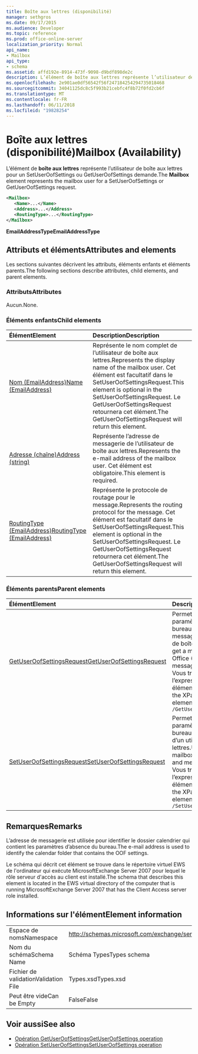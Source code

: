 ```yaml
---
title: Boîte aux lettres (disponibilité)
manager: sethgros
ms.date: 09/17/2015
ms.audience: Developer
ms.topic: reference
ms.prod: office-online-server
localization_priority: Normal
api_name:
- Mailbox
api_type:
- schema
ms.assetid: affd192e-8914-473f-9098-d9bdf898de2c
description: L’élément de boîte aux lettres représente l’utilisateur de boîte aux lettres pour un SetUserOofSettings ou GetUserOofSettings demande.
ms.openlocfilehash: 2e901ae0df56542f56f247184254294735018468
ms.sourcegitcommit: 34041125dc8c5f993b21cebfc4f8b72f0fd2cb6f
ms.translationtype: MT
ms.contentlocale: fr-FR
ms.lasthandoff: 06/11/2018
ms.locfileid: "19828254"
---
```

# <a name="mailbox-availability"></a><span data-ttu-id="cea02-103">Boîte aux lettres (disponibilité)</span><span class="sxs-lookup"><span data-stu-id="cea02-103">Mailbox (Availability)</span></span>

<span data-ttu-id="cea02-104">L’élément de **boîte aux lettres** représente l’utilisateur de boîte aux lettres pour un SetUserOofSettings ou GetUserOofSettings demande.</span><span class="sxs-lookup"><span data-stu-id="cea02-104">The **Mailbox** element represents the mailbox user for a SetUserOofSettings or GetUserOofSettings request.</span></span> 
  
```xml
<Mailbox>
   <Name>...</Name>
   <Address>...</Address>
   <RoutingType>...</RoutingType>
</Mailbox>
```

<span data-ttu-id="cea02-105">**EmailAddressType**</span><span class="sxs-lookup"><span data-stu-id="cea02-105">**EmailAddressType**</span></span>

## <a name="attributes-and-elements"></a><span data-ttu-id="cea02-106">Attributs et éléments</span><span class="sxs-lookup"><span data-stu-id="cea02-106">Attributes and elements</span></span>

<span data-ttu-id="cea02-107">Les sections suivantes décrivent les attributs, éléments enfants et éléments parents.</span><span class="sxs-lookup"><span data-stu-id="cea02-107">The following sections describe attributes, child elements, and parent elements.</span></span>
  
### <a name="attributes"></a><span data-ttu-id="cea02-108">Attributs</span><span class="sxs-lookup"><span data-stu-id="cea02-108">Attributes</span></span>

<span data-ttu-id="cea02-109">Aucun.</span><span class="sxs-lookup"><span data-stu-id="cea02-109">None.</span></span>
  
### <a name="child-elements"></a><span data-ttu-id="cea02-110">Éléments enfants</span><span class="sxs-lookup"><span data-stu-id="cea02-110">Child elements</span></span>

|<span data-ttu-id="cea02-111">**Élément**</span><span class="sxs-lookup"><span data-stu-id="cea02-111">**Element**</span></span>|<span data-ttu-id="cea02-112">**Description**</span><span class="sxs-lookup"><span data-stu-id="cea02-112">**Description**</span></span>|
|:-----|:-----|
|[<span data-ttu-id="cea02-113">Nom (EmailAddress)</span><span class="sxs-lookup"><span data-stu-id="cea02-113">Name (EmailAddress)</span></span>](name-emailaddress.md) <br/> |<span data-ttu-id="cea02-114">Représente le nom complet de l’utilisateur de boîte aux lettres.</span><span class="sxs-lookup"><span data-stu-id="cea02-114">Represents the display name of the mailbox user.</span></span> <span data-ttu-id="cea02-115">Cet élément est facultatif dans le SetUserOofSettingsRequest.</span><span class="sxs-lookup"><span data-stu-id="cea02-115">This element is optional in the SetUserOofSettingsRequest.</span></span> <span data-ttu-id="cea02-116">Le GetUserOofSettingsRequest retournera cet élément.</span><span class="sxs-lookup"><span data-stu-id="cea02-116">The GetUserOofSettingsRequest will return this element.</span></span>  <br/> |
|[<span data-ttu-id="cea02-117">Adresse (chaîne)</span><span class="sxs-lookup"><span data-stu-id="cea02-117">Address (string)</span></span>](address-string.md) <br/> |<span data-ttu-id="cea02-118">Représente l’adresse de messagerie de l’utilisateur de boîte aux lettres.</span><span class="sxs-lookup"><span data-stu-id="cea02-118">Represents the e-mail address of the mailbox user.</span></span> <span data-ttu-id="cea02-119">Cet élément est obligatoire.</span><span class="sxs-lookup"><span data-stu-id="cea02-119">This element is required.</span></span>  <br/> |
|[<span data-ttu-id="cea02-120">RoutingType (EmailAddress)</span><span class="sxs-lookup"><span data-stu-id="cea02-120">RoutingType (EmailAddress)</span></span>](routingtype-emailaddress.md) <br/> |<span data-ttu-id="cea02-121">Représente le protocole de routage pour le message.</span><span class="sxs-lookup"><span data-stu-id="cea02-121">Represents the routing protocol for the message.</span></span> <span data-ttu-id="cea02-122">Cet élément est facultatif dans le SetUserOofSettingsRequest.</span><span class="sxs-lookup"><span data-stu-id="cea02-122">This element is optional in the SetUserOofSettingsRequest.</span></span> <span data-ttu-id="cea02-123">Le GetUserOofSettingsRequest retournera cet élément.</span><span class="sxs-lookup"><span data-stu-id="cea02-123">The GetUserOofSettingsRequest will return this element.</span></span>  <br/> |
   
### <a name="parent-elements"></a><span data-ttu-id="cea02-124">Éléments parents</span><span class="sxs-lookup"><span data-stu-id="cea02-124">Parent elements</span></span>

|<span data-ttu-id="cea02-125">**Élément**</span><span class="sxs-lookup"><span data-stu-id="cea02-125">**Element**</span></span>|<span data-ttu-id="cea02-126">**Description**</span><span class="sxs-lookup"><span data-stu-id="cea02-126">**Description**</span></span>|
|:-----|:-----|
|[<span data-ttu-id="cea02-127">GetUserOofSettingsRequest</span><span class="sxs-lookup"><span data-stu-id="cea02-127">GetUserOofSettingsRequest</span></span>](getuseroofsettingsrequest.md) <br/> |<span data-ttu-id="cea02-128">Permet d’obtenir les paramètres d’absence du bureau (OOF) et les messages d’un utilisateur de boîte aux lettres.</span><span class="sxs-lookup"><span data-stu-id="cea02-128">Used to get a mailbox user's Out of Office (OOF) settings and messages.</span></span>  <br/> <span data-ttu-id="cea02-129">Vous trouverez ci-dessous l’expression XPath pour cet élément :</span><span class="sxs-lookup"><span data-stu-id="cea02-129">The following is the XPath expression to this element:</span></span>  <br/>  `/GetUserOofSettingsRequest` <br/> |
|[<span data-ttu-id="cea02-130">SetUserOofSettingsRequest</span><span class="sxs-lookup"><span data-stu-id="cea02-130">SetUserOofSettingsRequest</span></span>](setuseroofsettingsrequest.md) <br/> |<span data-ttu-id="cea02-131">Permet de définir les paramètres d’absence du bureau et des messages d’un utilisateur de boîte aux lettres.</span><span class="sxs-lookup"><span data-stu-id="cea02-131">Used to set a mailbox user's OOF settings and messages.</span></span>  <br/> <span data-ttu-id="cea02-132">Vous trouverez ci-dessous l’expression XPath pour cet élément :</span><span class="sxs-lookup"><span data-stu-id="cea02-132">The following is the XPath expression to this element:</span></span>  <br/>  `/SetUserOofSettingsRequest` <br/> |
   
## <a name="remarks"></a><span data-ttu-id="cea02-133">Remarques</span><span class="sxs-lookup"><span data-stu-id="cea02-133">Remarks</span></span>

<span data-ttu-id="cea02-134">L’adresse de messagerie est utilisée pour identifier le dossier calendrier qui contient les paramètres d’absence du bureau.</span><span class="sxs-lookup"><span data-stu-id="cea02-134">The e-mail address is used to identify the calendar folder that contains the OOF settings.</span></span> 
  
<span data-ttu-id="cea02-135">Le schéma qui décrit cet élément se trouve dans le répertoire virtuel EWS de l'ordinateur qui exécute MicrosoftExchange Server 2007 pour lequel le rôle serveur d'accès au client est installé.</span><span class="sxs-lookup"><span data-stu-id="cea02-135">The schema that describes this element is located in the EWS virtual directory of the computer that is running MicrosoftExchange Server 2007 that has the Client Access server role installed.</span></span>
  
## <a name="element-information"></a><span data-ttu-id="cea02-136">Informations sur l'élément</span><span class="sxs-lookup"><span data-stu-id="cea02-136">Element information</span></span>

|||
|:-----|:-----|
|<span data-ttu-id="cea02-137">Espace de noms</span><span class="sxs-lookup"><span data-stu-id="cea02-137">Namespace</span></span>  <br/> |http://schemas.microsoft.com/exchange/services/2006/types  <br/> |
|<span data-ttu-id="cea02-138">Nom du schéma</span><span class="sxs-lookup"><span data-stu-id="cea02-138">Schema Name</span></span>  <br/> |<span data-ttu-id="cea02-139">Schéma Types</span><span class="sxs-lookup"><span data-stu-id="cea02-139">Types schema</span></span>  <br/> |
|<span data-ttu-id="cea02-140">Fichier de validation</span><span class="sxs-lookup"><span data-stu-id="cea02-140">Validation File</span></span>  <br/> |<span data-ttu-id="cea02-141">Types.xsd</span><span class="sxs-lookup"><span data-stu-id="cea02-141">Types.xsd</span></span>  <br/> |
|<span data-ttu-id="cea02-142">Peut être vide</span><span class="sxs-lookup"><span data-stu-id="cea02-142">Can be Empty</span></span>  <br/> |<span data-ttu-id="cea02-143">False</span><span class="sxs-lookup"><span data-stu-id="cea02-143">False</span></span>  <br/> |
   
## <a name="see-also"></a><span data-ttu-id="cea02-144">Voir aussi</span><span class="sxs-lookup"><span data-stu-id="cea02-144">See also</span></span>

- [<span data-ttu-id="cea02-145">Opération GetUserOofSettings</span><span class="sxs-lookup"><span data-stu-id="cea02-145">GetUserOofSettings operation</span></span>](getuseroofsettings-operation.md)
- [<span data-ttu-id="cea02-146">Opération SetUserOofSettings</span><span class="sxs-lookup"><span data-stu-id="cea02-146">SetUserOofSettings operation</span></span>](setuseroofsettings-operation.md)

